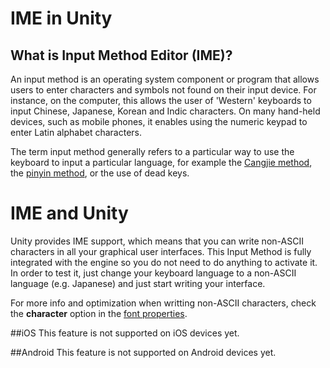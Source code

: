 IME in Unity
============


What is Input Method Editor (IME)?
----------------------------------


An input method is an operating system component or program that allows users to enter characters and symbols not found on their input device. For instance, on the computer, this allows the user of 'Western' keyboards to input Chinese, Japanese, Korean and Indic characters. On many hand-held devices, such as mobile phones, it enables using the numeric keypad to enter Latin alphabet characters.

The term input method generally refers to a particular way to use the keyboard to input a particular language, for example the [Cangjie method](http://en.wikipedia.org/wiki/Cangjie_input_method), the [pinyin method](http://en.wikipedia.org/wiki/Pinyin_method), or the use of dead keys.

IME and Unity
=============

Unity provides IME support, which means that you can write non-ASCII characters in all your graphical user interfaces.
This Input Method is fully integrated with the engine so you do not need to do anything to activate it. In order to test it, just change your keyboard language to a non-ASCII language (e.g. Japanese) and just start writing your interface.

For more info and optimization when writting non-ASCII characters, check the __character__ option in the [font properties](class-Font).

##iOS
This feature is not supported on iOS devices yet.

##Android
This feature is not supported on Android devices yet.

